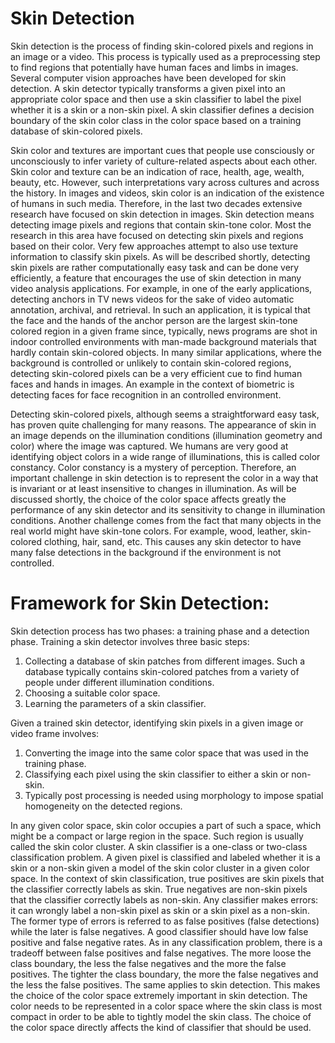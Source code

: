# Skin Detection
Skin detection is the process of finding skin-colored pixels and regions in an image or a video.
This process is typically used as a preprocessing step to find regions that potentially have human
faces and limbs in images. Several computer vision approaches have been developed for skin
detection. A skin detector typically transforms a given pixel into an appropriate color space and
then use a skin classifier to label the pixel whether it is a skin or a non-skin pixel. A skin classifier
defines a decision boundary of the skin color class in the color space based on a training database
of skin-colored pixels.

Skin color and textures are important cues that people use consciously or unconsciously to infer
variety of culture-related aspects about each other. Skin color and texture can be an indication of
race, health, age, wealth, beauty, etc. However, such interpretations vary across cultures and
across the history. In images and videos, skin color is an indication of the existence of humans in
such media. Therefore, in the last two decades extensive research have focused on skin detection
in images. Skin detection means detecting image pixels and regions that contain skin-tone color.
Most the research in this area have focused on detecting skin pixels and regions based on their
color. Very few approaches attempt to also use texture information to classify skin pixels.
As will be described shortly, detecting skin pixels are rather computationally easy task and
can be done very efficiently, a feature that encourages the use of skin detection in many video
analysis applications. For example, in one of the early applications, detecting anchors in TV news 
videos for the sake of video automatic annotation, archival, and retrieval. In such an application, 
it is typical that the face and the hands of the anchor person are the largest skin-tone colored region 
in a given frame since, typically, news programs are shot in indoor controlled environments with man-made
background materials that hardly contain skin-colored objects. In many similar applications, where
the background is controlled or unlikely to contain skin-colored regions, detecting skin-colored
pixels can be a very efficient cue to find human faces and hands in images. An example in the
context of biometric is detecting faces for face recognition in an controlled environment.

Detecting skin-colored pixels, although seems a straightforward easy task, has proven quite
challenging for many reasons. The appearance of skin in an image depends on the illumination
conditions (illumination geometry and color) where the image was captured. We humans are very
good at identifying object colors in a wide range of illuminations, this is called color constancy.
Color constancy is a mystery of perception. Therefore, an important challenge in skin detection is
to represent the color in a way that is invariant or at least insensitive to changes in illumination. As
will be discussed shortly, the choice of the color space affects greatly the performance of any skin
detector and its sensitivity to change in illumination conditions. Another challenge comes from the
fact that many objects in the real world might have skin-tone colors. For example, wood, leather,
skin-colored clothing, hair, sand, etc. This causes any skin detector to have many false detections
in the background if the environment is not controlled.

# Framework for Skin Detection: 

Skin detection process has two phases: a training phase and a detection phase. Training a skin
detector involves three basic steps:
1.  Collecting a database of skin patches from different images. Such a database typically contains
    skin-colored patches from a variety of people under different illumination conditions.
2.  Choosing a suitable color space.
3.  Learning the parameters of a skin classifier.

Given a trained skin detector, identifying skin pixels in a given image or video frame involves:
1.  Converting the image into the same color space that was used in the training phase.
2.  Classifying each pixel using the skin classifier to either a skin or non-skin.
3.  Typically post processing is needed using morphology to impose spatial homogeneity on the
    detected regions.
    
In any given color space, skin color occupies a part of such a space, which might be a compact
or large region in the space. Such region is usually called the skin color cluster. A skin classifier is
a one-class or two-class classification problem. A given pixel is classified and labeled whether it
is a skin or a non-skin given a model of the skin color cluster in a given color space. In the context
of skin classification, true positives are skin pixels that the classifier correctly labels as skin. True
negatives are non-skin pixels that the classifier correctly labels as non-skin. Any classifier makes
errors: it can wrongly label a non-skin pixel as skin or a skin pixel as a non-skin. The former type
of errors is referred to as false positives (false detections) while the later is false negatives. A good
classifier should have low false positive and false negative rates. As in any classification problem,
there is a tradeoff between false positives and false negatives. The more loose the class boundary,
the less the false negatives and the more the false positives. The tighter the class boundary, the
more the false negatives and the less the false positives. The same applies to skin detection. This
makes the choice of the color space extremely important in skin detection. The color needs to
be represented in a color space where the skin class is most compact in order to be able to tightly
model the skin class. The choice of the color space directly affects the kind of classifier that should
be used.
